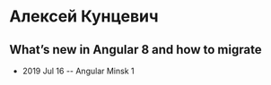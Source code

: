 # Алексей Кунцевич

## What’s new in Angular 8 and how to migrate
- 2019 Jul 16 -- Angular Minsk 1    
